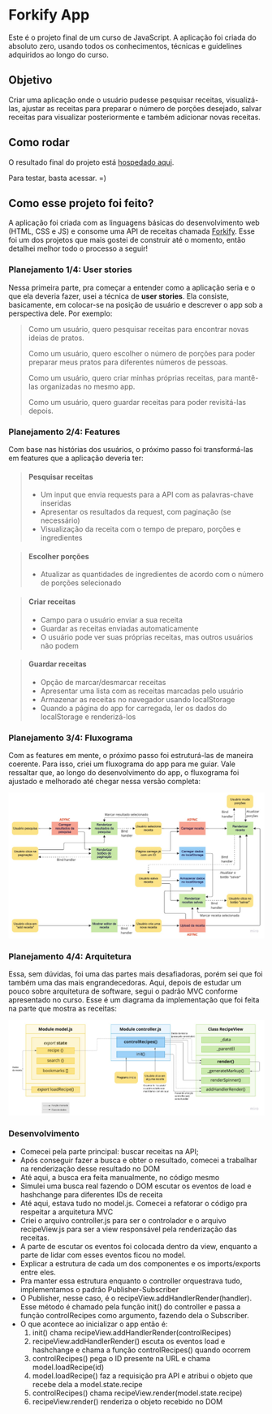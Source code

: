 # Forkify App

Este é o projeto final de um curso de JavaScript. A aplicação foi criada do absoluto zero, usando todos os conhecimentos, técnicas e guidelines adquiridos ao longo do curso.

## Objetivo

Criar uma aplicação onde o usuário pudesse pesquisar receitas, visualizá-las, ajustar as receitas para preparar o número de porções desejado, salvar receitas para visualizar posteriormente e também adicionar novas receitas.

## Como rodar

O resultado final do projeto está [hospedado aqui](https://forkify-migliori.netlify.app/).

Para testar, basta acessar. =)

## Como esse projeto foi feito?

A aplicação foi criada com as linguagens básicas do desenvolvimento web (HTML, CSS e JS) e consome uma API de receitas chamada [Forkify](https://forkify-api.herokuapp.com/v2). Esse foi um dos projetos que mais gostei de construir até o momento, então detalhei melhor todo o processo a seguir!

### Planejamento 1/4: User stories

Nessa primeira parte, pra começar a entender como a aplicação seria e o que ela deveria fazer, usei a técnica de **user stories**. Ela consiste, basicamente, em colocar-se na posição de usuário e descrever o app sob a perspectiva dele. Por exemplo:

> Como um usuário, quero pesquisar receitas para encontrar novas ideias de pratos.
>
> Como um usuário, quero escolher o número de porções para poder preparar meus pratos para diferentes números de pessoas.
>
> Como um usuário, quero criar minhas próprias receitas, para mantê-las organizadas no mesmo app.
>
> Como um usuário, quero guardar receitas para poder revisitá-las depois.

### Planejamento 2/4: Features

Com base nas histórias dos usuários, o próximo passo foi transformá-las em features que a aplicação deveria ter:

> #### Pesquisar receitas
>
> - Um input que envia requests para a API com as palavras-chave inseridas
> - Apresentar os resultados da request, com paginação (se necessário)
> - Visualização da receita com o tempo de preparo, porções e ingredientes

> #### Escolher porções
>
> - Atualizar as quantidades de ingredientes de acordo com o número de porções selecionado

> #### Criar receitas
>
> - Campo para o usuário enviar a sua receita
> - Guardar as receitas enviadas automaticamente
> - O usuário pode ver suas próprias receitas, mas outros usuários não podem

> #### Guardar receitas
>
> - Opção de marcar/desmarcar receitas
> - Apresentar uma lista com as receitas marcadas pelo usuário
> - Armazenar as receitas no navegador usando localStorage
> - Quando a página do app for carregada, ler os dados do localStorage e renderizá-los

### Planejamento 3/4: Fluxograma

Com as features em mente, o próximo passo foi estruturá-las de maneira coerente. Para isso, criei um fluxograma do app para me guiar. Vale ressaltar que, ao longo do desenvolvimento do app, o fluxograma foi ajustado e melhorado até chegar nessa versão completa:

![Fluxograma final](./assets/fluxograma-final.jpeg)

### Planejamento 4/4: Arquitetura

Essa, sem dúvidas, foi uma das partes mais desafiadoras, porém sei que foi também uma das mais engrandecedoras. Aqui, depois de estudar um pouco sobre arquitetura de software, segui o padrão MVC conforme apresentado no curso. Esse é um diagrama da implementação que foi feita na parte que mostra as receitas:

![Arquitetura receitas](./assets/arquitetura-exemplo-receitas.jpeg)

### Desenvolvimento

- Comecei pela parte principal: buscar receitas na API;
- Após conseguir fazer a busca e obter o resultado, comecei a trabalhar na renderização desse resultado no DOM
- Até aqui, a busca era feita manualmente, no código mesmo
- Simulei uma busca real fazendo o DOM escutar os eventos de load e hashchange para diferentes IDs de receita
- Até aqui, estava tudo no model.js. Comecei a refatorar o código pra respeitar a arquitetura MVC
- Criei o arquivo controller.js para ser o controlador e o arquivo recipeView.js para ser a view responsável pela renderização das receitas.
- A parte de escutar os eventos foi colocada dentro da view, enquanto a parte de lidar com esses eventos ficou no model.
- Explicar a estrutura de cada um dos componentes e os imports/exports entre eles.
- Pra manter essa estrutura enquanto o controller orquestrava tudo, implementamos o padrão Publisher-Subscriber
- O Publisher, nesse caso, é o recipeView.addHandlerRender(handler). Esse método é chamado pela função init() do controller e passa a função controlRecipes como argumento, fazendo dela o Subscriber.
- O que acontece ao inicializar o app então é:
  1. init() chama recipeView.addHandlerRender(controlRecipes)
  2. recipeView.addHandlerRender() escuta os eventos load e hashchange e chama a função controlRecipes() quando ocorrem
  3. controlRecipes() pega o ID presente na URL e chama model.loadRecipe(id)
  4. model.loadRecipe() faz a requisição pra API e atribui o objeto que recebe dela a model.state.recipe
  5. controlRecipes() chama recipeView.render(model.state.recipe)
  6. recipeView.render() renderiza o objeto recebido no DOM
